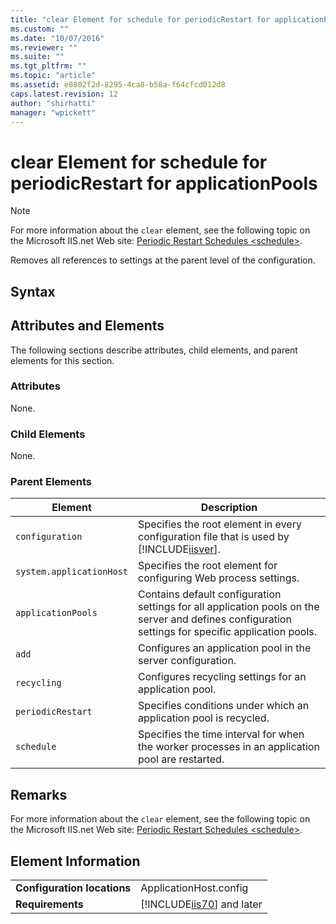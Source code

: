 ```yaml
---
title: "clear Element for schedule for periodicRestart for applicationPools | Microsoft Docs"
ms.custom: ""
ms.date: "10/07/2016"
ms.reviewer: ""
ms.suite: ""
ms.tgt_pltfrm: ""
ms.topic: "article"
ms.assetid: e8802f2d-8295-4ca8-b58a-f64cfcd012d8
caps.latest.revision: 12
author: "shirhatti"
manager: "wpickett"
---
```

# clear Element for schedule for periodicRestart for applicationPools
> [!NOTE]
>  For more information about the `clear` element, see the following topic on the Microsoft IIS.net Web site: [Periodic Restart Schedules \<schedule>](http://www.iis.net/ConfigReference/system.applicationHost/applicationPools/add/recycling/periodicRestart/schedule/add).  
  
 Removes all references to settings at the parent level of the configuration.  
  
## Syntax  
  
## Attributes and Elements  
 The following sections describe attributes, child elements, and parent elements for this section.  
  
### Attributes  
 None.  
  
### Child Elements  
 None.  
  
### Parent Elements  
  
|Element|Description|  
|-------------|-----------------|  
|`configuration`|Specifies the root element in every configuration file that is used by [!INCLUDE[iisver](../../reference/admin/includes/iisver-md.md)].|  
|`system.applicationHost`|Specifies the root element for configuring Web process settings.|  
|`applicationPools`|Contains default configuration settings for all application pools on the server and defines configuration settings for specific application pools.|  
|`add`|Configures an application pool in the server configuration.|  
|`recycling`|Configures recycling settings for an application pool.|  
|`periodicRestart`|Specifies conditions under which an application pool is recycled.|  
|`schedule`|Specifies the time interval for when the worker processes in an application pool are restarted.|  
  
## Remarks  
 For more information about the `clear` element, see the following topic on the Microsoft IIS.net Web site: [Periodic Restart Schedules \<schedule>](http://www.iis.net/ConfigReference/system.applicationHost/applicationPools/add/recycling/periodicRestart/schedule/add).  
  
## Element Information  
  
|||  
|-|-|  
|**Configuration locations**|ApplicationHost.config|  
|**Requirements**|[!INCLUDE[iis70](../../reference/admin/includes/iis70-md.md)] and later|